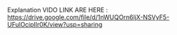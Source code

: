 Explanation VIDO LINK ARE HERE : https://drive.google.com/file/d/1nWUQOrn6ljX-NSVyF5-UFulOcipIIr0K/view?usp=sharing